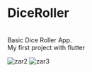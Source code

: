 # DiceRoller

<br/> Basic Dice Roller App.
<br/> My first project with flutter

![zar2](https://github.com/zeynep-pixel/DiceRoller/assets/55032271/e56d0e20-c493-4cf1-928a-67c2ed3e96a3) ![zar3](https://github.com/zeynep-pixel/DiceRoller/assets/55032271/4b9ee709-e62e-4c53-b400-c8a918d821ef)

